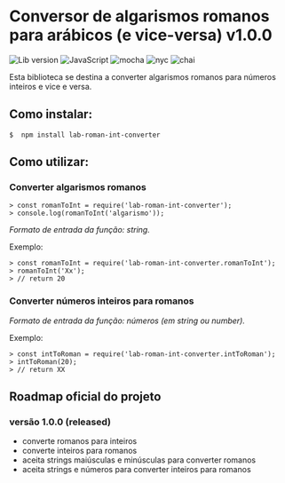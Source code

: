 # Conversor de algarismos romanos para arábicos (e vice-versa) v1.0.0

![Lib version](https://img.shields.io/badge/lib-v1.0.0-blue.svg) 
![JavaScript](https://img.shields.io/badge/-JavaScript-yellow.svg) 
![mocha](https://img.shields.io/badge/-mocha-yellowgreen.svg)
![nyc](https://img.shields.io/badge/-nyc-brightgreen.svg)
![chai](https://img.shields.io/badge/-chai-orange.svg)

Esta biblioteca se destina a converter algarismos romanos para números inteiros e vice e versa.

## Como instalar:

```
$  npm install lab-roman-int-converter
```

## Como utilizar:

### Converter algarismos romanos

```
> const romanToInt = require('lab-roman-int-converter');
> console.log(romanToInt('algarismo'));
```
*Formato de entrada da função: string.*

Exemplo:

```
> const romanToInt = require('lab-roman-int-converter.romanToInt');
> romanToInt('Xx');
> // return 20
```

### Converter números inteiros para romanos
*Formato de entrada da função: números (em string ou number).*

Exemplo:

```
> const intToRoman = require('lab-roman-int-converter.intToRoman');
> intToRoman(20);
> // return XX
```

## Roadmap oficial do projeto

### versão 1.0.0 (released)
* converte romanos para inteiros
* converte inteiros para romanos
* aceita strings maiúsculas e minúsculas para converter romanos
* aceita strings e números para converter inteiros para romanos